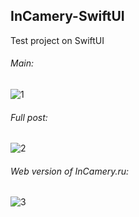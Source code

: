 ## InCamery-SwiftUI
Test project on SwiftUI

###### Main:

![1](https://user-images.githubusercontent.com/26388092/138663629-6cdb70aa-de2b-4c13-a60a-a89707dd335a.jpg)

###### Full post:

![2](https://user-images.githubusercontent.com/26388092/138663650-42aa4cc6-71f6-4438-9f58-737058ff8172.jpg)

###### Web version of InCamery.ru:

![3](https://user-images.githubusercontent.com/26388092/138663676-f2fce11e-b9b2-4cdd-ba3f-649b8c0ab2f0.jpg)
